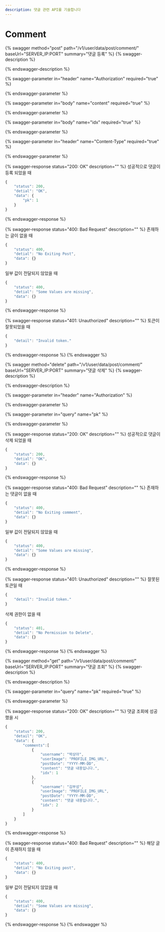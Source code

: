 ```yaml
---
description: 댓글 관련 API를 기술합니다
---
```


# Comment

{% swagger method="post" path="/v1/user/data/post/comment/" baseUrl="SERVER_IP:PORT" summary="댓글 등록" %}
{% swagger-description %}

{% endswagger-description %}

{% swagger-parameter in="header" name="Authorization" required="true" %}

{% endswagger-parameter %}

{% swagger-parameter in="body" name="content" required="true" %}

{% endswagger-parameter %}

{% swagger-parameter in="body" name="idx" required="true" %}

{% endswagger-parameter %}

{% swagger-parameter in="header" name="Content-Type" required="true" %}

{% endswagger-parameter %}

{% swagger-response status="200: OK" description="" %}
성공적으로 댓글이 등록 되었을 때

```javascript
{
    "status": 200,
    "detial": "OK",
    "data": {
        "pk": 1
    }
}
```
{% endswagger-response %}

{% swagger-response status="400: Bad Request" description="" %}
존재하는 글이 없을 때

```javascript
{
    "status": 400,
    "detial": "No Exiting Post",
    "data": {}
}
```

일부 값이 전달되지 않았을 때

```javascript
{
    "status": 400,
    "detial": "Some Values are missing",
    "data": {}
}
```
{% endswagger-response %}

{% swagger-response status="401: Unauthorized" description="" %}
토큰이 잘못되었을 때

```javascript
{
    "detail": "Invalid token."
}
```
{% endswagger-response %}
{% endswagger %}

{% swagger method="delete" path="/v1/user/data/post/comment/" baseUrl="SERVER_IP:PORT" summary="댓글 삭제" %}
{% swagger-description %}

{% endswagger-description %}

{% swagger-parameter in="header" name="Authorization" %}

{% endswagger-parameter %}

{% swagger-parameter in="query" name="pk" %}

{% endswagger-parameter %}

{% swagger-response status="200: OK" description="" %}
성공적으로 댓글이 삭제 되었을 때

```javascript
{
    "status": 200,
    "detial": "OK",
    "data": {}
}
```
{% endswagger-response %}

{% swagger-response status="400: Bad Request" description="" %}
존재하는 댓글이 없을 때

```javascript
{
    "status": 400,
    "detial": "No Exiting comment",
    "data": {}
}
```

일부 값이 전달되지 않았을 때

```javascript
{
    "status": 400,
    "detial": "Some Values are missing",
    "data": {}
}
```
{% endswagger-response %}

{% swagger-response status="401: Unauthorized" description="" %}
잘못된 토큰일 때

```javascript
{
    "detail": "Invalid token."
}
```

삭제 권한이 없을 때

```javascript
{
    "status": 401,
    "detial": "No Permission to Delete",
    "data": {}
}
```
{% endswagger-response %}
{% endswagger %}

{% swagger method="get" path="/v1/user/data/post/comment/" baseUrl="SERVER_IP:PORT" summary="댓글 조회" %}
{% swagger-description %}

{% endswagger-description %}

{% swagger-parameter in="query" name="pk" required="true" %}

{% endswagger-parameter %}

{% swagger-response status="200: OK" description="" %}
댓글 조회에 성공했을 시

```javascript
{
    "status": 200,
    "detail": "OK",
    "data": {
        "comments":[
            {
                "username": "박상아",
                "userImage": "PROFILE_IMG_URL",
                "postDate": "YYYY-MM-DD",
                "content": "댓글 내용입니다.",
                "idx": 1
            },
            {
                "username": "김부성",
                "userImage": "PROFILE_IMG_URL",
                "postDate": "YYYY-MM-DD",
                "content": "댓글 내용입니다.",
                "idx": 2
            }
        ]
    }
}
```
{% endswagger-response %}

{% swagger-response status="400: Bad Request" description="" %}
해당 글이 존재하지 않을 때

```javascript
{
    "status": 400,
    "detial": "No Exiting post",
    "data": {}
}
```

일부 값이 전달되지 않았을 때

```javascript
{
    "status": 400,
    "detial": "Some Values are missing",
    "data": {}
}
```
{% endswagger-response %}
{% endswagger %}
